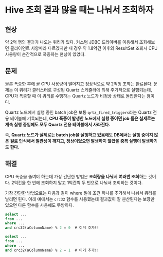 # Hive 조회 결과 많을 때는 나눠서 조회하자

## 현상

약 2억 행의 결과가 나오는 쿼리가 있다. 커스텀 JDBC 드라이버를 이용해서 조회해보면 클라이언트 사양따라 다르겠지만 내 경우 약 1.8억건 이후의 ResultSet 조회시 CPU 사용량이 순간적으로 폭증하는 현상이 있었다.

## 문제

물론 폭증한 후에 곧 CPU 사용량이 떨어지고 정상적으로 약 2억행 조회는 완료된다. 문제는 이 쿼리가 클러스터로 구성된 Quartz 스케줄러에 의해 주기적으로 실행되는데, CPU가 폭증할 때 이 쿼리를 수행하는 Quartz 노드가 비정상 상태로 돌입한다는 점이다. 

Quartz 노드에서 실행 중인 batch job은 보통 `qrtz_fired_triggers`라는 Quartz 전용 테이블에 기록되는데, **CPU 폭증이 발생한 노드에서 실행 중이던 job 들은 실제로는 계속 실행 중임에도 모두 Quartz 전용 테이블에서 사라진다.** 

즉, **Quartz 노드가 실제로는 batch job을 실행하고 있음에도 DB에서는 실행 중이지 않은 걸로 인식해서 일관성이 깨지고, 정상이었으면 발생하지 않았을 중복 실행이 발생하기도 한다.**

## 해결

CPU 폭증을 줄여야 하는데 가장 간단한 방법은 **조회량을 나눠서 여러번 조회**하는 것이다. 2억건을 한 번에 조회하지 말고 1억건씩 두 번으로 나눠서 조회하는 것이다.

가장 간단한 방법으로는 다음과 같이 where 절에 조건 하나를 추가해서 나눠서 쿼리를 날리면 된다. 아래 예에서는 `crc32` 함수를 사용했는데 결과값이 잘 분산된다는 보장만 있으면 다른 함수를 사용해도 무방하다.

```sql
select ...
from ...
where ...
and crc32(aColumnName) % 2 = 0  # 이거 추가!!
```

```sql
select ...
from ...
where ...
and crc32(aColumnName) % 2 = 1  # 이거 추가!!
```

